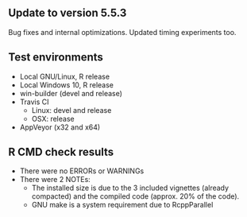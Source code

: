 
## Update to version 5.5.3
Bug fixes and internal optimizations. Updated timing experiments too.

## Test environments
* Local GNU/Linux, R release
* Local Windows 10, R release
* win-builder (devel and release)
* Travis CI
  + Linux: devel and release
  + OSX: release
* AppVeyor (x32 and x64)

## R CMD check results
* There were no ERRORs or WARNINGs
* There were 2 NOTEs:
  + The installed size is due to the 3 included vignettes (already compacted)
    and the compiled code (approx. 20% of the code).
  + GNU make is a system requirement due to RcppParallel
